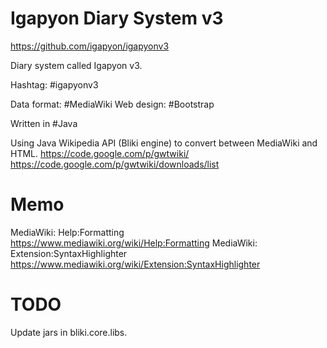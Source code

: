 # Igapyon Diary System v3
https://github.com/igapyon/igapyonv3

Diary system called Igapyon v3.

Hashtag: #‎igapyonv3‬

Data format: ‪#‎MediaWiki
Web design: ‪#‎Bootstrap‬

Written in #‎Java

Using Java Wikipedia API (Bliki engine) to convert between MediaWiki and HTML. 
  https://code.google.com/p/gwtwiki/
  https://code.google.com/p/gwtwiki/downloads/list

# Memo
MediaWiki: Help:Formatting
  https://www.mediawiki.org/wiki/Help:Formatting
MediaWiki: Extension:SyntaxHighlighter
  https://www.mediawiki.org/wiki/Extension:SyntaxHighlighter

# TODO
Update jars in bliki.core.libs.